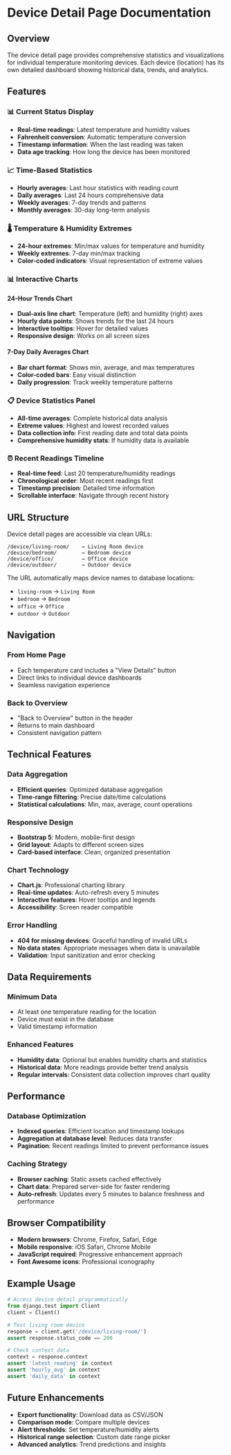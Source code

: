 # Device Detail Page Documentation

## Overview

The device detail page provides comprehensive statistics and visualizations for individual temperature monitoring devices. Each device (location) has its own detailed dashboard showing historical data, trends, and analytics.

## Features

### 📊 **Current Status Display**
- **Real-time readings**: Latest temperature and humidity values
- **Fahrenheit conversion**: Automatic temperature conversion
- **Timestamp information**: When the last reading was taken
- **Data age tracking**: How long the device has been monitored

### 📈 **Time-Based Statistics**
- **Hourly averages**: Last hour statistics with reading count
- **Daily averages**: Last 24 hours comprehensive data
- **Weekly averages**: 7-day trends and patterns
- **Monthly averages**: 30-day long-term analysis

### 🌡️ **Temperature & Humidity Extremes**
- **24-hour extremes**: Min/max values for temperature and humidity
- **Weekly extremes**: 7-day min/max tracking
- **Color-coded indicators**: Visual representation of extreme values

### 📊 **Interactive Charts**

#### **24-Hour Trends Chart**
- **Dual-axis line chart**: Temperature (left) and humidity (right) axes
- **Hourly data points**: Shows trends for the last 24 hours
- **Interactive tooltips**: Hover for detailed values
- **Responsive design**: Works on all screen sizes

#### **7-Day Daily Averages Chart**
- **Bar chart format**: Shows min, average, and max temperatures
- **Color-coded bars**: Easy visual distinction
- **Daily progression**: Track weekly temperature patterns

### 📋 **Device Statistics Panel**
- **All-time averages**: Complete historical data analysis
- **Extreme values**: Highest and lowest recorded values
- **Data collection info**: First reading date and total data points
- **Comprehensive humidity stats**: If humidity data is available

### ⏰ **Recent Readings Timeline**
- **Real-time feed**: Last 20 temperature/humidity readings
- **Chronological order**: Most recent readings first
- **Timestamp precision**: Detailed time information
- **Scrollable interface**: Navigate through recent history

## URL Structure

Device detail pages are accessible via clean URLs:

```
/device/living-room/    → Living Room device
/device/bedroom/        → Bedroom device
/device/office/         → Office device
/device/outdoor/        → Outdoor device
```

The URL automatically maps device names to database locations:
- `living-room` → `Living Room`
- `bedroom` → `Bedroom`
- `office` → `Office`
- `outdoor` → `Outdoor`

## Navigation

### **From Home Page**
- Each temperature card includes a "View Details" button
- Direct links to individual device dashboards
- Seamless navigation experience

### **Back to Overview**
- "Back to Overview" button in the header
- Returns to main dashboard
- Consistent navigation pattern

## Technical Features

### **Data Aggregation**
- **Efficient queries**: Optimized database aggregation
- **Time-range filtering**: Precise date/time calculations
- **Statistical calculations**: Min, max, average, count operations

### **Responsive Design**
- **Bootstrap 5**: Modern, mobile-first design
- **Grid layout**: Adapts to different screen sizes
- **Card-based interface**: Clean, organized presentation

### **Chart Technology**
- **Chart.js**: Professional charting library
- **Real-time updates**: Auto-refresh every 5 minutes
- **Interactive features**: Hover tooltips and legends
- **Accessibility**: Screen reader compatible

### **Error Handling**
- **404 for missing devices**: Graceful handling of invalid URLs
- **No data states**: Appropriate messages when data is unavailable
- **Validation**: Input sanitization and error checking

## Data Requirements

### **Minimum Data**
- At least one temperature reading for the location
- Device must exist in the database
- Valid timestamp information

### **Enhanced Features**
- **Humidity data**: Optional but enables humidity charts and statistics
- **Historical data**: More readings provide better trend analysis
- **Regular intervals**: Consistent data collection improves chart quality

## Performance

### **Database Optimization**
- **Indexed queries**: Efficient location and timestamp lookups
- **Aggregation at database level**: Reduces data transfer
- **Pagination**: Recent readings limited to prevent performance issues

### **Caching Strategy**
- **Browser caching**: Static assets cached effectively
- **Chart data**: Prepared server-side for faster rendering
- **Auto-refresh**: Updates every 5 minutes to balance freshness and performance

## Browser Compatibility

- **Modern browsers**: Chrome, Firefox, Safari, Edge
- **Mobile responsive**: iOS Safari, Chrome Mobile
- **JavaScript required**: Progressive enhancement approach
- **Font Awesome icons**: Professional iconography

## Example Usage

```python
# Access device detail programmatically
from django.test import Client
client = Client()

# Test living room device
response = client.get('/device/living-room/')
assert response.status_code == 200

# Check context data
context = response.context
assert 'latest_reading' in context
assert 'hourly_avg' in context
assert 'daily_data' in context
```

## Future Enhancements

- **Export functionality**: Download data as CSV/JSON
- **Comparison mode**: Compare multiple devices
- **Alert thresholds**: Set temperature/humidity alerts
- **Historical range selection**: Custom date range picker
- **Advanced analytics**: Trend predictions and insights